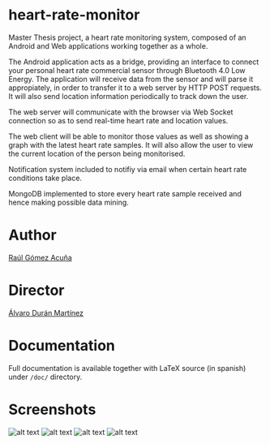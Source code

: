 # heart-rate-monitor
Master Thesis project, a heart rate monitoring system, composed of an Android and Web applications working together as a whole.

The Android application acts as a bridge, providing an interface to connect your personal heart rate commercial sensor through Bluetooth 4.0 Low Energy. The application will receive data from the sensor and will parse it appropiately, in order to transfer it to a web server by HTTP POST requests. It will also send location information periodically to track down the user.

The web server will communicate with the browser via Web Socket connection so as to send real-time heart rate and location values.

The web client will be able to monitor those values as well as showing a graph with the latest heart rate samples. It will also allow the user to view the current location of the person being monitorised.

Notification system included to notifiy via email when certain heart rate conditions take place.

MongoDB implemented to store every heart rate sample received and hence making possible data mining.

# Author

[Raúl Gómez Acuña](https://www.linkedin.com/in/gomezaraul)

# Director

[Álvaro Durán Martínez](http://www.ic.uma.es/contenidos/ficha_personal.action?id=766)

# Documentation

Full documentation is available together with LaTeX source (in spanish) under `/doc/` directory.

# Screenshots

![alt text](https://github.com/rauliyohmc/heart-rate-monitor-app/blob/master/doc/graphs/AndroidEscaneo.png)
![alt text](https://github.com/rauliyohmc/heart-rate-monitor-app/blob/master/doc/graphs/AndroidConectado.png)
![alt text](https://github.com/rauliyohmc/heart-rate-monitor-app/blob/master/doc/graphs/AndroidEmitiendo2.png)
![alt text](https://github.com/rauliyohmc/heart-rate-monitor-app/blob/master/doc/graphs/AndroidNotificaciones.png)

